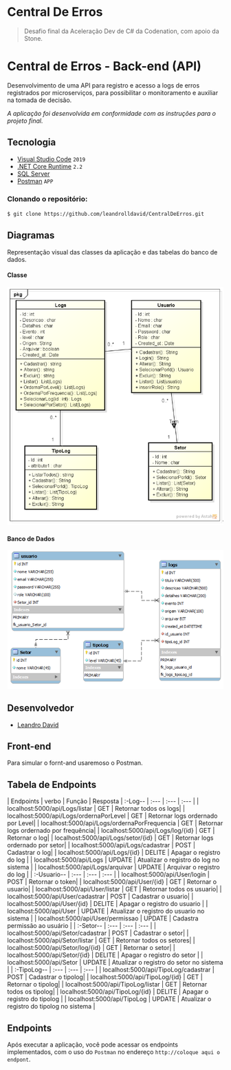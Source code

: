 # Central De Erros

> Desafio final da Aceleração Dev de C# da Codenation, com apoio da Stone.

# Central de Erros - Back-end (API)

Desenvolvimento de uma API para registro e acesso a logs de erros registrados por microserviços, para possibilitar o monitoramento e auxiliar na tomada de decisão.

*A aplicação foi desenvolvida em conformidade com as instruções para o projeto final.* 

## Tecnologia

- [Visual Studio Code](https://visualstudio.microsoft.com/pt-br/downloads/) ```2019```
- [.NET Core Runtime](https://dotnet.microsoft.com/download/dotnet-core/2.2/runtime/?utm_source=getdotnetcore&utm_medium=referral) ```2.2```
- [SQL Server](https://docs.microsoft.com/pt-br/sql/ssms/download-sql-server-management-studio-ssms?view=sql-server-ver15)
- [Postman](https://www.postman.com/downloads/) ```APP``` 


### Clonando o repositório:

```bash
$ git clone https://github.com/leandrolldavid/CentralDeErros.git
```
## Diagramas

Representação visual das classes da aplicação e das tabelas do banco de dados.

#### Classe

<img src="https://github.com/leandrolldavid/CentralDeErros/blob/fe91849b52bea58eae677a5a13affa9f89e6784a/assets/diagramaDeClasse.png" alt="Imagem representando as classes da aplicação">

#### Banco de Dados

<img src="https://github.com/leandrolldavid/CentralDeErros/blob/fe91849b52bea58eae677a5a13affa9f89e6784a/assets/BD.png" alt="Imagem representando as tabelas do banco de dados">

## Desenvolvedor

- [Leandro David](https://github.com/leandrolldavid) 

## Front-end

Para simular o fornt-and usaremoso o Postman.

## Tabela de Endpoints

| Endpoints | verbo | Função | Resposta 
| :-Log-- | :--- | :--- | :--- |
| localhost:5000/api/Logs/listar | GET | Retornar todos os logs|
| localhost:5000/api/Logs/ordernaPorLevel | GET | Retornar logs ordernado por Level|
| localhost:5000/api/Logs/ordernaPorFrequencia | GET | Retornar logs ordernado por frequência|
| localhost:5000/api/Logs/log/{id} | GET | Retornar o log|
| localhost:5000/api/Logs/setor/{id} | GET | Retornar logs ordernado por setor|
| localhost:5000/api/Logs/cadastrar | POST | Cadastrar o log|
| localhost:5000/api/Logs/{id} | DELITE | Apagar o registro do log  |
| localhost:5000/api/Logs | UPDATE | Atualizar o registro do log no sistema |
| localhost:5000/api/Logs/arquivar | UPDATE | Arquivar o registro do log | 
| :-Usuario-- | :--- | :--- | :--- |
| localhost:5000/api/User/login | POST | Retornar o token|
| localhost:5000/api/User/{id} | GET | Retornar o usuario|
| localhost:5000/api/User/listar | GET | Retornar todos os usuario|
| localhost:5000/api/User/cadastrar | POST | Cadastrar o usuario|
| localhost:5000/api/User/{id} | DELITE | Apagar o registro do usuario  |
| localhost:5000/api/User | UPDATE | Atualizar o registro do usuario no sistema |
| localhost:5000/api/User/permissao | UPDATE | Cadastra permissão ao usuário |
| :-Setor-- | :--- | :--- | :--- |
| localhost:5000/api/Setor/cadastrar | POST | Cadastrar o setor|
| localhost:5000/api/Setor/listar | GET | Retornar todos os setores|
| localhost:5000/api/Setor/log/{id} | GET | Retornar o setor|
| localhost:5000/api/Setor/{id} | DELITE | Apagar o registro do setor  |
| localhost:5000/api/Setor | UPDATE | Atualizar o registro do setor no sistema |
| :-TipoLog-- | :--- | :--- | :--- |
| localhost:5000/api/TipoLog/cadastrar | POST | Cadastrar o tipolog|
| localhost:5000/api/TipoLog/{id} | GET | Retornar o tipolog|
| localhost:5000/api/TipoLog/listar | GET | Retornar todos os tipolog|
| localhost:5000/api/TipoLog/{id} | DELITE | Apagar o registro do tipolog  |
| localhost:5000/api/TipoLog | UPDATE | Atualizar o registro do tipolog no sistema |

## Endpoints

Após executar a aplicação, você pode acessar os endpoints implementados, com o uso do ```Postman``` no endereço ```http://coloque aqui o endpont```.
